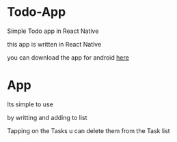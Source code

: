 # Todo-App
Simple Todo app in React Native 

this app is written in React Native 

you can download the app for android [here](https://github.com/Manoj-36/Todo-App/blob/master/android/app-release.apk)
 
# App 
Its simple to use

by writting and adding to list 

Tapping on the Tasks u can delete them from the Task list
